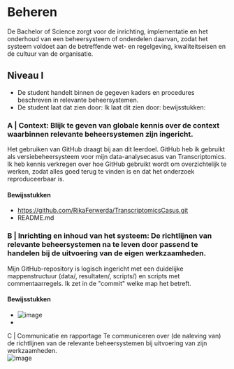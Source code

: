 # Beheren			
De Bachelor of Science zorgt voor de inrichting, implementatie en het onderhoud van een beheersysteem of onderdelen daarvan, zodat het systeem voldoet aan de betreffende wet- en regelgeving, kwaliteitseisen en de cultuur van de organisatie.			

## Niveau I		
- De student handelt binnen de gegeven kaders en procedures beschreven in relevante beheersystemen.		
- De student laat dat zien door:	Ik laat dit zien door:	bewijsstukken:

### A | Context: Blijk te geven van globale kennis over de context waarbinnen relevante beheersystemen zijn ingericht.
Het gebruiken van GitHub draagt bij aan dit leerdoel. GitHub heb ik gebruikt als versiebeheersysteem voor mijn data-analysecasus van Transcriptomics. Ik heb kennis verkregen over hoe GitHub gebruikt wordt om overzichtelijk te werken, zodat alles goed
terug te vinden is en dat het onderzoek reproduceerbaar is. 

#### Bewijsstukken
- https://github.com/RikaFerwerda/TranscriptomicsCasus.git
- README.md


### B | Inrichting en inhoud van het systeem: De richtlijnen van relevante beheersystemen na te leven door passend te handelen bij de uitvoering van de eigen werkzaamheden.
Mijn GitHub-repository is logisch ingericht met een duidelijke mappenstructuur (data/, resultaten/, scripts/) en scripts met commentaarregels. Ik zet in de "commit" welke map het betreft.

#### Bewijsstukken
- ![image](https://github.com/user-attachments/assets/a8f9739b-68b7-4f9d-937c-b45a9d43c300)
- 



C | Communicatie en rapportage	Te communiceren over (de naleving van) de richtlijnen van de relevante beheersystemen bij uitvoering van zijn werkzaamheden.		
![image](https://github.com/user-attachments/assets/a9786637-d648-494c-a18f-59d303a84f37)
